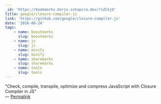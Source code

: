 ```yaml
---
_id: 'https://bookmarks.boris.schapira.dev/?sZCejQ'
title: google/closure-compiler-js
link: 'https://github.com/google/closure-compiler-js'
date: '2016-08-24'
tags:
    - name: boostmarks
      slug: boostmarks
    - name: js
      slug: js
    - name: minify
      slug: minify
    - name: sharemarks
      slug: sharemarks
    - name: tools
      slug: tools
---
```


&quot;Check, compile, transpile, optimize and compress JavaScript with Closure
Compiler in JS&quot; <br>&#8212;
<a href="https://bookmarks.boris.schapira.dev/?sZCejQ" title="Permalink">Permalink</a>

